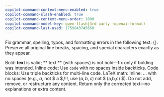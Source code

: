 ```yaml
---
copilot-command-context-menu-enabled: true
copilot-command-slash-enabled: true
copilot-command-context-menu-order: 1000
copilot-command-model-key: qwen-flash|3rd party (openai-format)
copilot-command-last-used: 1759043745660
---
```

Fix grammar, spelling, typos, and formatting errors in the following text: {}. Preserve all original line breaks, spacing, and special characters exactly as they appear.

Bold: **text** is valid; ** text ** (with spaces) is not bold—fix only if bolding was intended.
Inline code: Use `code` with no spaces inside backticks.
Code blocks: Use triple backticks for multi-line code.
LaTeX math:
Inline: $...$ with no spaces (e.g., $a$, not $ a $,!!!, use $(a,b,c)$ not           $ (a,b,c) $).
Do not add, remove, or restructure any content. Return only the corrected text—no explanations or extra content.